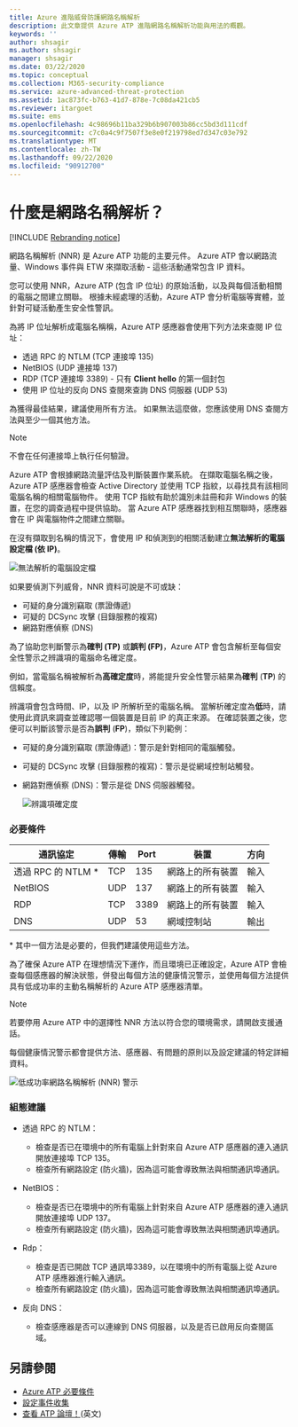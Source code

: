 ```yaml
---
title: Azure 進階威脅防護網路名稱解析
description: 此文章提供 Azure ATP 進階網路名稱解析功能與用法的概觀。
keywords: ''
author: shsagir
ms.author: shsagir
manager: shsagir
ms.date: 03/22/2020
ms.topic: conceptual
ms.collection: M365-security-compliance
ms.service: azure-advanced-threat-protection
ms.assetid: 1ac873fc-b763-41d7-878e-7c08da421cb5
ms.reviewer: itargoet
ms.suite: ems
ms.openlocfilehash: 4c98696b11ba329b6b907003b86cc5bd3d111cdf
ms.sourcegitcommit: c7c0a4c9f7507f3e8e0f219798ed7d347c03e792
ms.translationtype: MT
ms.contentlocale: zh-TW
ms.lasthandoff: 09/22/2020
ms.locfileid: "90912700"
---
```

# <a name="what-is-network-name-resolution"></a>什麼是網路名稱解析？

[!INCLUDE [Rebranding notice](includes/rebranding.md)]

網路名稱解析 (NNR) 是 Azure ATP 功能的主要元件。 Azure ATP 會以網路流量、Windows 事件與 ETW 來擷取活動 - 這些活動通常包含 IP 資料。

您可以使用 NNR，Azure ATP (包含 IP 位址) 的原始活動，以及與每個活動相關的電腦之間建立關聯。 根據未經處理的活動，Azure ATP 會分析電腦等實體，並針對可疑活動產生安全性警訊。

為將 IP 位址解析成電腦名稱稱，Azure ATP 感應器會使用下列方法來查閱 IP 位址：

- 透過 RPC 的 NTLM (TCP 連接埠 135)
- NetBIOS (UDP 連接埠 137)
- RDP (TCP 連接埠 3389) - 只有 **Client hello** 的第一個封包
- 使用 IP 位址的反向 DNS 查閱來查詢 DNS 伺服器 (UDP 53)

為獲得最佳結果，建議使用所有方法。 如果無法這麼做，您應該使用 DNS 查閱方法與至少一個其他方法。

> [!NOTE]
> 不會在任何連接埠上執行任何驗證。

Azure ATP 會根據網路流量評估及判斷裝置作業系統。 在擷取電腦名稱之後，Azure ATP 感應器會檢查 Active Directory 並使用 TCP 指紋，以尋找具有該相同電腦名稱的相關電腦物件。 使用 TCP 指紋有助於識別未註冊和非 Windows 的裝置，在您的調查過程中提供協助。
當 Azure ATP 感應器找到相互關聯時，感應器會在 IP 與電腦物件之間建立關聯。

在沒有擷取到名稱的情況下，會使用 IP 和偵測到的相關活動建立**無法解析的電腦設定檔 (依 IP)**。

![無法解析的電腦設定檔](media/unresolved-computer-profile.png)

如果要偵測下列威脅，NNR 資料可說是不可或缺：

- 可疑的身分識別竊取 (票證傳遞)
- 可疑的 DCSync 攻擊 (目錄服務的複寫)
- 網路對應偵察 (DNS)

為了協助您判斷警示為**確判 (TP)** 或**誤判 (FP)**，Azure ATP 會包含解析至每個安全性警示之辨識項的電腦命名確定度。

例如，當電腦名稱被解析為**高確定度**時，將能提升安全性警示結果為**確判** (**TP**) 的信賴度。

辨識項會包含時間、IP，以及 IP 所解析至的電腦名稱。 當解析確定度為**低**時，請使用此資訊來調查並確認哪一個裝置是目前 IP 的真正來源。
在確認裝置之後，您便可以判斷該警示是否為**誤判** (**FP**)，類似下列範例：

- 可疑的身分識別竊取 (票證傳遞)：警示是針對相同的電腦觸發。
- 可疑的 DCSync 攻擊 (目錄服務的複寫)：警示是從網域控制站觸發。
- 網路對應偵察 (DNS)：警示是從 DNS 伺服器觸發。

    ![辨識項確定度](media/nnr-high-certainty.png)

### <a name="prerequisites"></a>必要條件

|通訊協定|傳輸|Port|裝置|方向|
|--------|--------|------|-------|------|
|透過 RPC 的 NTLM *|TCP|135|網路上的所有裝置|輸入|
|NetBIOS|UDP|137|網路上的所有裝置|輸入|
|RDP|TCP|3389|網路上的所有裝置|輸入|
|DNS|UDP|53|網域控制站|輸出|

\* 其中一個方法是必要的，但我們建議使用這些方法。

為了確保 Azure ATP 在理想情況下運作，而且環境已正確設定，Azure ATP 會檢查每個感應器的解決狀態，併發出每個方法的健康情況警示，並使用每個方法提供具有低成功率的主動名稱解析的 Azure ATP 感應器清單。

> [!NOTE]
> 若要停用 Azure ATP 中的選擇性 NNR 方法以符合您的環境需求，請開啟支援通話。

每個健康情況警示都會提供方法、感應器、有問題的原則以及設定建議的特定詳細資料。

![低成功率網路名稱解析 (NNR) 警示](media/atp-nnr-success-rate.png)

### <a name="configuration-recommendations"></a>組態建議

- 透過 RPC 的 NTLM：
  - 檢查是否已在環境中的所有電腦上針對來自 Azure ATP 感應器的連入通訊開放連接埠 TCP 135。
  - 檢查所有網路設定 (防火牆)，因為這可能會導致無法與相關通訊埠通訊。

- NetBIOS：
  - 檢查是否已在環境中的所有電腦上針對來自 Azure ATP 感應器的連入通訊開放連接埠 UDP 137。
  - 檢查所有網路設定 (防火牆)，因為這可能會導致無法與相關通訊埠通訊。
- Rdp：
  - 檢查是否已開啟 TCP 通訊埠3389，以在環境中的所有電腦上從 Azure ATP 感應器進行輸入通訊。
  - 檢查所有網路設定 (防火牆)，因為這可能會導致無法與相關通訊埠通訊。
- 反向 DNS：
  - 檢查感應器是否可以連線到 DNS 伺服器，以及是否已啟用反向查閱區域。

## <a name="see-also"></a>另請參閱

- [Azure ATP 必要條件](prerequisites.md)
- [設定事件收集](configure-event-collection.md)
- [查看 ATP 論壇！](https://aka.ms/azureatpcommunity)\(英文\)
